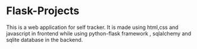 # Flask-Projects
This is a web  application for self tracker. It is made using html,css and javascript in frontend while using python-flask framework , sqlalchemy and sqlite database in the backend.

